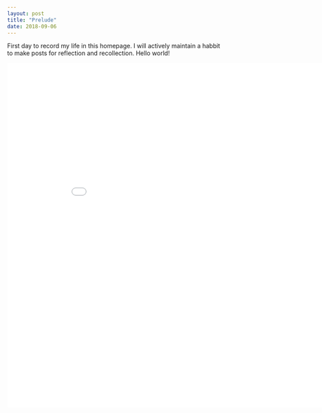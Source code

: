 ```yaml
---
layout: post
title: "Prelude"
date: 2018-09-06
---
```


First day to record my life in this homepage. I will actively maintain a habbit to make posts for reflection and recollection. 
Hello world!

<iframe width = "900" height = "800" frameborder="0" scrolling="no" src="//plot.ly/~lxhstark/58.embed?link=false&autosize=True&logo=false&height=95%&weight=100%"></iframe>
